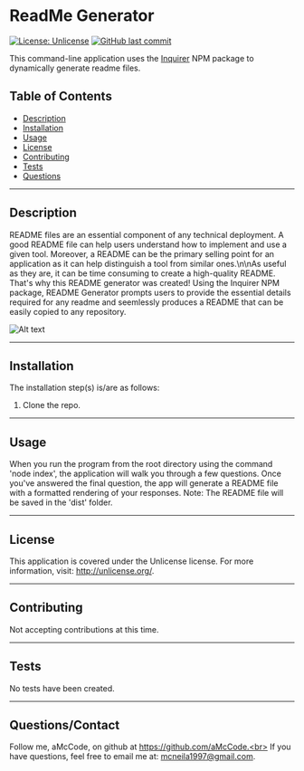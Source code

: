 
# ReadMe Generator

[![License: Unlicense](https://img.shields.io/badge/License-Unlicense-blue.svg)](http://unlicense.org/) [![GitHub last commit](https://img.shields.io/github/last-commit/aMcCode/readme-generator?style=flat)]()

This command-line application uses the [Inquirer](https://www.npmjs.com/package/inquirer) NPM package to dynamically generate readme files.

## Table of Contents
* [Description](#Description)
* [Installation](#Installation)
* [Usage](#Usage)
* [License](#License)
* [Contributing](#Contributing)
* [Tests](#Tests)
* [Questions](#Questions)
***

## Description
README files are an essential component of any technical deployment. A good README file can help users understand how to implement and use a given tool. Moreover, a README can be the primary selling point for an application as it can help distinguish a tool from similar ones.\n\nAs useful as they are, it can be time consuming to create a high-quality README. That's why this README generator was created! Using the Inquirer NPM package, README Generator prompts users to provide the essential details required for any readme and seemlessly produces a README that can be easily copied to any repository.

![Alt text](images\README_GEN_DEMO.mp4?raw=true "Application Demo")
***

## Installation
The installation step(s) is/are as follows:

1. Clone the repo.

***

## Usage
When you run the program from the root directory using the command 'node index', the application will walk you through a few questions. Once you've answered the final question, the app will generate a README file with a formatted rendering of your responses. Note: The README file will be saved in the 'dist' folder.
***

## License
This application is covered under the Unlicense license. For more information, visit:
  http://unlicense.org/.
***

## Contributing
Not accepting contributions at this time.
***

## Tests
No tests have been created.
***

## Questions/Contact

Follow me, aMcCode, on github at https://github.com/aMcCode.<br>
If you have questions, feel free to email me at: mcneila1997@gmail.com.

